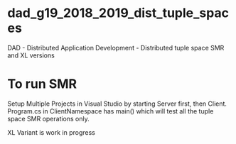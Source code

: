 # dad_g19_2018_2019_dist_tuple_spaces
DAD - Distributed Application Development - Distributed tuple space SMR and XL versions


# To run SMR

Setup Multiple Projects in Visual Studio by starting Server first, then Client.
Program.cs in ClientNamespace has main() which will test all the tuple space SMR operations only.

XL Variant is work in progress
